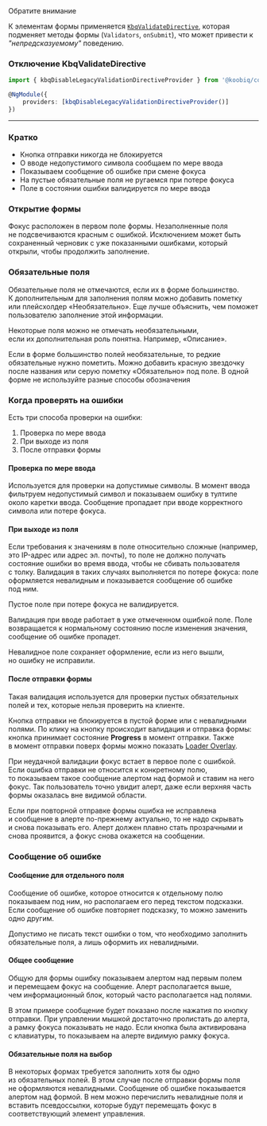 <div class="kbq-callout kbq-callout_warning">
<div class="kbq-callout__header">Обратите внимание</div>
<div class="kbq-callout__content kbq-docs-element-last-child-margin-bottom-0">

К элементам формы применяется [`KbqValidateDirective`](https://github.com/koobiq/angular-components/blob/main/packages/components/form-field/validate.directive.ts), которая подменяет методы формы (`Validators`, `onSubmit`), что может привести к _"непредсказуемому"_ поведению.

</div>
</div>

### Отключение KbqValidateDirective

```ts
import { kbqDisableLegacyValidationDirectiveProvider } from '@koobiq/components/core';

@NgModule({
    providers: [kbqDisableLegacyValidationDirectiveProvider()]
})
```

---

### Кратко

- Кнопка отправки никогда не блокируется
- О вводе недопустимого символа сообщаем по мере ввода
- Показываем сообщение об ошибке при смене фокуса
- На пустые обязательные поля не ругаемся при потере фокуса
- Поле в состоянии ошибки валидируется по мере ввода

### Открытие формы

Фокус расположен в первом поле формы. Незаполненные поля не подсвечиваются красным с ошибкой. Исключением может быть сохраненный черновик с уже показанными ошибками, который открыли, чтобы продолжить заполнение.

<!-- example(validation-on-open) -->

### Обязательные поля

Обязательные поля не отмечаются, если их в форме большинство. К дополнительным для заполнения полям можно добавить пометку или плейсхолдер «Необязательно». Еще лучше объяснить, чем поможет пользователю заполнение этой информации.

<!-- example(validation-optional-label) -->

Некоторые поля можно не отмечать необязательными, если их дополнительная роль понятна. Например, «Описание».

Если в форме большинство полей необязательные, то редкие обязательные нужно пометить. Можно добавить красную звездочку после названия или серую пометку «Обязательно» под поле. В одной форме не используйте разные способы обозначения

<!-- example(validation-required-label) -->

### Когда проверять на ошибки

Есть три способа проверки на ошибки:

1. Проверка по мере ввода
2. При выходе из поля
3. После отправки формы

#### Проверка по мере ввода

Используется для проверки на допустимые символы. В момент ввода фильтруем недопустимый символ и показываем ошибку в тултипе около каретки ввода. Сообщение пропадает при вводе корректного символа или потере фокуса.

<!-- example(validation-on-type) -->

#### При выходе из поля

Если требования к значениям в поле относительно сложные (например, это IP-адрес или адрес эл. почты), то поле не должно получать состояние ошибки во время ввода, чтобы не сбивать пользователя с толку. Валидация в таких случаях выполняется по потере фокуса: поле оформляется невалидным и показывается сообщение об ошибке под ним.

<!-- example(validation-on-blur) -->

Пустое поле при потере фокуса не валидируется.

Валидация при вводе работает в уже отмеченном ошибкой поле. Поле возвращается к нормальному состоянию после изменения значения, сообщение об ошибке пропадет.

Невалидное поле сохраняет оформление, если из него вышли, но ошибку не исправили.

<!-- example(validation-on-blur-filled) -->

#### После отправки формы

Такая валидация используется для проверки пустых обязательных полей и тех, которые нельзя проверить на клиенте.

Кнопка отправки не блокируется в пустой форме или с невалидными полями. По клику на кнопку происходит валидация и отправка формы: кнопка принимает состояние **Progress** в момент отправки. Также в момент отправки поверх формы можно показать [Loader Overlay](/ru/components/loader-overlay).

При неудачной валидации фокус встает в первое поле с ошибкой. Если ошибка отправки не относится к конкретному полю, то показываем такое сообщение алертом над формой и ставим на него фокус. Так пользователь точно увидит алерт, даже если верхняя часть формы оказалась вне видимой области.

Если при повторной отправке формы ошибка не исправлена и сообщение в алерте по-прежнему актуально, то не надо скрывать и снова показывать его. Алерт должен плавно стать прозрачными и снова проявится, а фокус снова окажется на сообщении.

<!-- example(validation-on-submit) -->

### Сообщение об ошибке

#### Сообщение для отдельного поля

Сообщение об ошибке, которое относится к отдельному полю показываем под ним, но располагаем его перед текстом подсказки. Если сообщение об ошибке повторяет подсказку, то можно заменить одно другим.

<!-- example(validation-message-for-specific-field) -->

Допустимо не писать текст ошибки о том, что необходимо заполнить обязательные поля, а лишь оформить их невалидными.

<!-- example(validation-no-message) -->

#### Общее сообщение

Общую для формы ошибку показываем алертом над первым полем и перемещаем фокус на сообщение. Алерт располагается выше, чем информационный блок, который часто располагается над полями.

В этом примере сообщение будет показано после нажатия по кнопку отправки. При управлении мышкой достаточно пролистать до алерта, а рамку фокуса показывать не надо. Если кнопка была активирована с клавиатуры, то показываем на алерте видимую рамку фокуса.

<!-- example(validation-message-global) -->

#### Обязательные поля на выбор

В некоторых формах требуется заполнить хотя бы одно из обязательных полей. В этом случае после отправки формы поля не оформляются невалидными. Сообщение об ошибке показывается алертом над формой. В нем можно перечислить невалидные поля и вставить псевдоссылки, которые будут перемещать фокус в соответствующий элемент управления.

<!-- example(validation-message-global-with-links) -->
